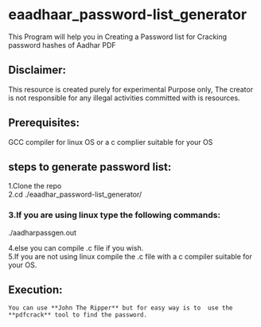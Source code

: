 # eaadhaar_password-list_generator
This Program will help you in Creating a Password list for Cracking password hashes of Aadhar PDF 

## Disclaimer:
  This resource is created purely for experimental Purpose only, The creator is  not responsible for any illegal activities committed with is resources.

## Prerequisites:
  GCC compiler for linux OS or a c complier suitable for your OS

## steps to generate password list:
1.Clone the repo<br>
2.cd ./eaadhar_password-list_generator/<br>
### 3.If you are using linux type the following commands:<br>
  ./aadharpassgen.out <start year> <end year> <br>

4.else you can compile .c file if you wish.<br>
5.If you are not using linux compile the .c file with a c compiler suitable for your OS.<br>

## Execution:
	You can use **John The Ripper** but for easy way is to  use the **pdfcrack** tool to find the password.
